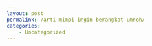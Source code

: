 ```yaml
---
layout: post
permalink: /arti-mimpi-ingin-berangkat-umroh/
categories:
    - Uncategorized
---
```


